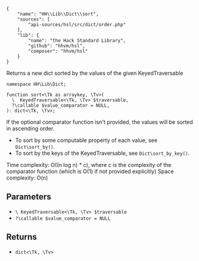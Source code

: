 ``` yamlmeta
{
    "name": "HH\\Lib\\Dict\\sort",
    "sources": [
        "api-sources/hsl/src/dict/order.php"
    ],
    "lib": {
        "name": "the Hack Standard Library",
        "github": "hhvm/hsl",
        "composer": "hhvm/hsl"
    }
}
```




Returns a new dict sorted by the values of the given KeyedTraversable




``` Hack
namespace HH\Lib\Dict;

function sort<\Tk as arraykey, \Tv>(
  \  KeyedTraversable<\Tk, \Tv> $traversable,
  ?\callable $value_comparator = NULL,
): dict<\Tk, \Tv>;
```




If the
optional comparator function isn't provided, the values will be sorted in
ascending order.




+ To sort by some computable property of each value, see ` Dict\sort_by() `.
+ To sort by the keys of the KeyedTraversable, see ` Dict\sort_by_key() `.




Time complexity: O((n log n) * c), where c is the complexity of the
comparator function (which is O(1) if not provided explicitly)
Space complexity: O(n)




## Parameters




* ` \ KeyedTraversable<\Tk, \Tv> $traversable `
* ` ?\callable $value_comparator = NULL `




## Returns




- ` dict<\Tk, \Tv> `
<!-- HHAPIDOC -->
